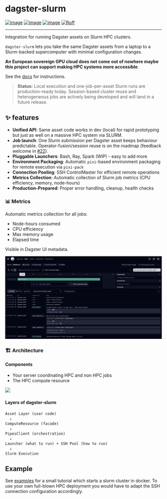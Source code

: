 # dagster-slurm

[![image](https://img.shields.io/pypi/v/dagster-slurm.svg)](https://pypi.python.org/pypi/dagster-slurm)
[![image](https://img.shields.io/pypi/l/dagster-slurm.svg)](https://pypi.python.org/pypi/dagster-slurm)
[![image](https://img.shields.io/pypi/pyversions/dagster-slurm.svg)](https://pypi.python.org/pypi/dagster-slurm)
[![Ruff](https://img.shields.io/endpoint?url=https://raw.githubusercontent.com/astral-sh/ruff/main/assets/badge/v2.json)](https://github.com/astral-sh/ruff)

---

Integration for running Dagster assets on Slurm HPC clusters.

`dagster-slurm` lets you take the same Dagster assets from a laptop to a Slurm-backed supercomputer with minimal configuration changes.

**An European sovereign GPU cloud does not come out of nowhere
maybe this project can support making HPC systems more accessible**.

See the [docs](https://ascii-supply-networks.github.io/dagster-slurm/) for instructions.

> **Status:** Local execution and one-job-per-asset Slurm runs are production-ready today. Session-based cluster reuse and heterogeneous jobs are actively being developed and will land in a future release.

## ✨ features

- **Unified API**: Same asset code works in dev (local) for rapid prototyping but just as well on a massive HPC system via SLURM.
- **Job launch**: One Slurm submission per Dagster asset keeps behaviour predictable. Operator-fusion/session reuse is on the roadmap (feedback welcome in [#22](https://github.com/ascii-supply-networks/dagster-slurm/issues/22)).
- **Pluggable Launchers**: Bash, Ray, Spark (WIP) - easy to add more
- **Environment Packaging**: Automatic `pixi`-based environment packaging for remote execution via `pixi-pack`
- **Connection Pooling**: SSH ControlMaster for efficient remote operations
- **Metrics Collection**: Automatic collection of Slurm job metrics (CPU efficiency, memory, node-hours)
- **Production-Prepared**: Proper error handling, cleanup, health checks

### 📊 Metrics 

Automatic metrics collection for all jobs: 

- Node-hours consumed
- CPU efficiency
- Max memory usage
- Elapsed time
     
Visible in Dagster UI metadata. 

![Screenshot comparing multiple Dagster runs](docs/static/img/process_data_run_view.png)


### 🏗️ Architecture

#### Components

- Your server coordinating HPC and non HPC jobs
- The HPC compute resource

![](./docs/static/img/arch-detail-dark.svg)

#### Layers of dagster-slurm

```
Asset Layer (user code)
  ↓
ComputeResource (facade)
  ↓
PipesClient (orchestration)
  ↓
Launcher (what to run) + SSH Pool (how to run)
  ↓
Slurm Execution
```

## Example

See [examples](./examples/) for a small tutorial which starts a slurm cluster in docker.
To use your own full-blown HPC deployment you would have to adapt the SSH connection configuration accordingly.
